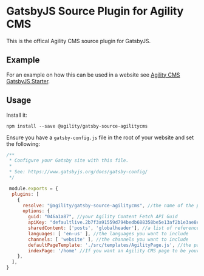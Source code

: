 # GatsbyJS Source Plugin for Agility CMS
This is the offical Agility CMS source plugin for GatsbyJS.

## Example
For an example on how this can be used in a website see [Agility CMS GatsbyJS Starter](https://github.com/agility/agility-gatsby-starter).

## Usage
Install it:
```
npm install --save @agility/gatsby-source-agilitycms
```

Ensure you have a `gatsby-config.js` file in the root of your website and set the following:
```javascript
/**
 * Configure your Gatsby site with this file.
 *
 * See: https://www.gatsbyjs.org/docs/gatsby-config/
 */

 module.exports = {
  plugins: [
    {
      resolve: "@agility/gatsby-source-agilitycms", //the name of the plugin
      options: {
        guid: "046a1a87", //your Agility Content Fetch API Guid
        apiKey: "defaultlive.2b7f3a91559d794bedb688358be5e13af2b1e3ae8cd39e8ed2433bbef5d8d6ac", //your Agility Content Fetch API Key
        sharedContent: ['posts', 'globalheader'], //a list of reference names you want to include in your GraphQL store
        languages: [ 'en-us' ], //the languages you want to include
        channels: [ 'website' ], //the channels you want to include
        defaultPageTemplate: './src/templates/AgilityPage.js', //the page template that will be used to render Agility CMS pages
        indexPage: '/home' //If you want an Agility CMS page to be your home page (i.e. '/home' to be used as '/'), set the page path here
    },
  ],
}
```
